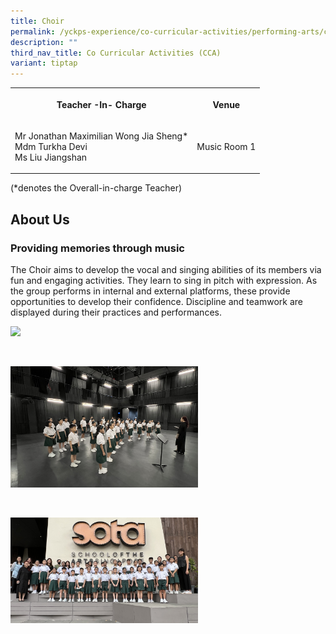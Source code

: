 ```yaml
---
title: Choir
permalink: /yckps-experience/co-curricular-activities/performing-arts/choir/
description: ""
third_nav_title: Co Curricular Activities (CCA)
variant: tiptap
---
```

<table>
<tbody>
<tr>
<th rowspan="1" colspan="1">
<p>Teacher -In- Charge</p>
</th>
<th rowspan="1" colspan="1">
<p>Venue</p>
</th>
</tr>
<tr>
<td rowspan="1" colspan="1">
<p>Mr Jonathan Maximilian Wong Jia Sheng*
<br>Mdm Turkha Devi
<br>Ms Liu Jiangshan</p>
</td>
<td rowspan="1" colspan="1">
<p>Music Room 1</p>
</td>
</tr>
</tbody>
</table>
<p>(*denotes the Overall-in-charge Teacher)&nbsp;</p>
<h2>About Us</h2>
<h3><strong>Providing memories through music</strong></h3>
<p>The Choir aims to develop the vocal and singing abilities of its members
via fun and engaging activities. They learn to sing in pitch with expression.
As the group performs in internal and external platforms, these provide
opportunities to develop their confidence. Discipline and teamwork are
displayed during their practices and performances.</p>
<div class="isomer-image-wrapper">
<img style="width:300px;height:auto;" height="auto" width="100%" src="/images/2023/CCA/choir%202%20-%20yu%20xin%20stella.jpg">
</div>
<p>
<br>
</p>
<div class="isomer-image-wrapper">
<img style="width:300px;height:auto;" height="auto" width="100%" src="/images/2023/CCA/choir%203%20-%20yu%20xin%20stella.jpg">
</div>
<p>
<br>
</p>
<div class="isomer-image-wrapper">
<img style="width:300px;height:auto;" height="auto" width="100%" src="/images/2023/CCA/choir%204%20-%20yu%20xin%20stella.jpg">
</div>
<p></p>